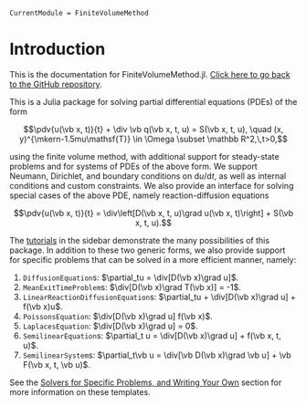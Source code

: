 ```@meta
CurrentModule = FiniteVolumeMethod
```

# Introduction 

This is the documentation for FiniteVolumeMethod.jl. [Click here to go back to the GitHub repository](https://github.com/DanielVandH/FiniteVolumeMethod.jl).

This is a Julia package for solving partial differential equations (PDEs) of the form

```math
\pdv{u(\vb x, t)}{t} + \div \vb q(\vb x, t, u) = S(\vb x, t, u), \quad (x, y)^{\mkern-1.5mu\mathsf{T}} \in \Omega \subset \mathbb R^2,\,t>0,
```

using the finite volume method, with additional support for steady-state problems and for systems of PDEs of the above form. We support Neumann, Dirichlet, and boundary conditions on $\mathrm du/\mathrm dt$, as well as internal conditions and custom constraints. We also provide an interface for solving special cases of the above PDE, namely reaction-diffusion equations

```math
\pdv{u(\vb x, t)}{t} = \div\left[D(\vb x, t, u)\grad u(\vb x, t)\right] + S(\vb x, t, u).
```

The [tutorials](tutorials/overview.md) in the sidebar demonstrate the many possibilities of this package. In addition to these two generic forms, we also provide support for specific problems that can be solved in a more efficient manner, namely:

1. `DiffusionEquation`s: $\partial_tu = \div[D(\vb x)\grad u]$.
2. `MeanExitTimeProblem`s: $\div[D(\vb x)\grad T(\vb x)] = -1$.
3. `LinearReactionDiffusionEquation`s: $\partial_tu + \div[D(\vb x)\grad u] + f(\vb x)u$.
4. `PoissonsEquation`: $\div[D(\vb x)\grad u]  f(\vb x)$.
5. `LaplacesEquation`: $\div[D(\vb x)\grad u] = 0$.
6. `SemilinearEquation`s: $\partial_t u = \div[D(\vb x)\grad u] + f(\vb x, t, u)$.
7. `SemilinearSystem`s: $\partial_t\vb u = \div[\vb D(\vb x)\grad \vb u] + \vb F(\vb x, t, \vb u)$.

See the [Solvers for Specific Problems, and Writing Your Own](wyos/overview.md) section for more information on these templates.